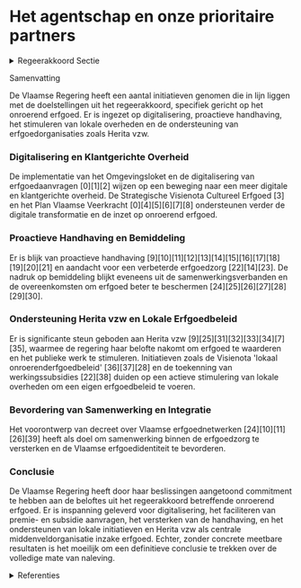 # Het agentschap en onze prioritaire partners

<details>
        <summary>Regeerakkoord Sectie </summary>
        <p>7.2.3 Het agentschap en onze prioritaire partners Op ambtelijk vlak blijven we inzetten op een proactieve en klantgerichte overheid. Als erfgoed te conservatief benaderd wordt, werkt dit contraproductief, het doet de erfgoedwaarden degraderen en creëert leegstand op termijn. Ook bij grote en complexe projecten werkt men niet vertragend, maar oplossingsgericht. We zetten volop in op digitalisering: een toelating werken, een premie- of subsidieaanvraag zal in de toekomst op een snelle en eenvoudige manier en met een beperkte dossiersamenstelling aan te vragen zijn. Dit integreren we maximaal in het Omgevingsloket. In functie van het behoud van onze waardevolle sites zal er binnen het agentschap Onroerend Erfgoed ook meer ingezet worden op proactieve handhaving en bemiddeling in dossier waar al een vonnis is. Nog al te vaak is handhaving de laatste stap om verwaarlozing te stoppen maar dan is het al vijf na twaalf. We blijven lokale overheden stimuleren om een eigen erfgoedbeleid te voeren. Lokale besturen die het engagement op nemen worden aangemoedigd en ondersteund. De criteria tot erkenning van onroerend erfgoeddepots worden geëvalueerd en de financiële ondersteuning herbekeken. We werken hiervoor samen met de Culturele Erfgoeddepots. Prioriteit is en blijft om alle partners in de erfgoedzorg nog meer en beter te laten samenwerken om zo de erfgoedzorg in Vlaanderen een nieuw elan te geven. We engageren ons om de verhalen, de nieuwe kennis over ons verleden en de resultaten van het meest waardevolle archeo-logisch onderzoek op een kwaliteitsvolle en publieksvriendelijke wijze te ontsluiten. Ons onroerend erfgoed vormt ontegenspreke-lijk een essentieel element van de identiteit van Vlaanderen. We investeren dan ook in onze publiekswerking om (h)erkenning en draagvlak voor een ambitieus beleid te vergroten. We blijven daarvoor Herita onder-steunen zodat ze zich verder kunnen ontwik-kelen tot de centrale middenveldorganisatie inzake erfgoed. Bijzondere aandacht gaat hierbij uit naar het betrekken en waarderen van de vele vrijwilligers in de sector. Ook het Netwerk Open Monumenten moet verder uitbreiden. We streven de integratie van het Netwerk Open Monumenten in de Museumpas na. Wat site-ontwikkeling betreft groeien de sites van Herita uit tot modelsites. De pas gesloten samenwerkingsovereenkomst met vzw Herita bevat goede afspraken in verband met de prioritaire opdracht die moet uit -gevoerd worden. Slaagt de VZW er niet in dan wordt de samenwerking beëindigd. Vlaanderen koestert onze natuur </p>
        </details> 

Samenvatting

De Vlaamse Regering heeft een aantal initiatieven genomen die in lijn liggen met de doelstellingen uit het regeerakkoord, specifiek gericht op het onroerend erfgoed. Er is ingezet op digitalisering, proactieve handhaving, het stimuleren van lokale overheden en de ondersteuning van erfgoedorganisaties zoals Herita vzw. 

### Digitalisering en Klantgerichte Overheid

De implementatie van het Omgevingsloket en de digitalisering van erfgoedaanvragen \[0\]\[1\]\[2\] wijzen op een beweging naar een meer digitale en klantgerichte overheid. De Strategische Visienota Cultureel Erfgoed \[3\] en het Plan Vlaamse Veerkracht \[0\]\[4\]\[5\]\[6\]\[7\]\[8\] ondersteunen verder de digitale transformatie en de inzet op onroerend erfgoed.

### Proactieve Handhaving en Bemiddeling

Er is blijk van proactieve handhaving \[9\]\[10\]\[11\]\[12\]\[13\]\[14\]\[15\]\[16\]\[17\]\[18\]\[19\]\[20\]\[21\] en aandacht voor een verbeterde erfgoedzorg \[22\]\[14\]\[23\]. De nadruk op bemiddeling blijkt eveneens uit de samenwerkingsverbanden en de overeenkomsten om erfgoed beter te beschermen \[24\]\[25\]\[26\]\[27\]\[28\]\[29\]\[30\].

### Ondersteuning Herita vzw en Lokale Erfgoedbeleid

Er is significante steun geboden aan Herita vzw \[9\]\[25\]\[31\]\[32\]\[33\]\[34\]\[7\]\[35\], waarmee de regering haar belofte nakomt om erfgoed te waarderen en het publieke werk te stimuleren. Initiatieven zoals de Visienota 'lokaal onroerenderfgoedbeleid' \[36\]\[37\]\[28\] en de toekenning van werkingssubsidies \[22\]\[38\] duiden op een actieve stimulering van lokale overheden om een eigen erfgoedbeleid te voeren.

### Bevordering van Samenwerking en Integratie

Het voorontwerp van decreet over Vlaamse erfgoednetwerken \[24\]\[10\]\[11\]\[26\]\[39\] heeft als doel om samenwerking binnen de erfgoedzorg te versterken en de Vlaamse erfgoedidentiteit te bevorderen.

### Conclusie

De Vlaamse Regering heeft door haar beslissingen aangetoond commitment te hebben aan de beloftes uit het regeerakkoord betreffende onroerend erfgoed. Er is inspanning geleverd voor digitalisering, het faciliteren van premie- en subsidie aanvragen, het versterken van de handhaving, en het ondersteunen van lokale initiatieven en Herita vzw als centrale middenveldorganisatie inzake erfgoed. Echter, zonder concrete meetbare resultaten is het moeilijk om een definitieve conclusie te trekken over de volledige mate van naleving.

<details>
        <summary> Referenties</summary>
        **[\[0\]](https://beslissingenvlaamseregering.vlaanderen.be/?search=Plan%20Vlaamse%20Veerkracht%3A%20investeringen%20onroerend%20erfgoed&dateOption=select&startDate=2022-10-28T08%3A00%3A00Z&endDate=2022-10-28T08%3A00%3A00Z)** : **(2022-10-28)** Plan Vlaamse Veerkracht: investeringen onroerend erfgoed 

**[\[1\]](https://beslissingenvlaamseregering.vlaanderen.be/?search=Plan%20Vlaamse%20Veerkracht%3A%20besteding%20toegewezen%20middelen%20beleidsveld%20Onroerend%20Erfgoed&dateOption=select&startDate=2021-04-02T08%3A00%3A00Z&endDate=2021-04-02T08%3A00%3A00Z)** : **(2021-04-02)** Plan Vlaamse Veerkracht: besteding toegewezen middelen beleidsveld Onroerend Erfgoed 

**[\[2\]](https://beslissingenvlaamseregering.vlaanderen.be/?search=Plan%20Vlaamse%20Veerkracht%3A%20dossier%2099&dateOption=select&startDate=2021-05-21T08%3A00%3A00Z&endDate=2021-05-21T08%3A00%3A00Z)** : **(2021-05-21)** Plan Vlaamse Veerkracht: dossier 99 

**[\[3\]](https://beslissingenvlaamseregering.vlaanderen.be/?search=Strategische%20Visienota%20Cultureel%20Erfgoed&dateOption=select&startDate=2021-03-31T15%3A00%3A00Z&endDate=2021-03-31T15%3A00%3A00Z)** : **(2021-03-31)** Strategische Visienota Cultureel Erfgoed 

**[\[4\]](https://beslissingenvlaamseregering.vlaanderen.be/?search=Plan%20Vlaamse%20Veerkracht%3A%20Besteding%20middelen%20beleidsveld%20Onroerend%20Erfgoed%20&dateOption=select&startDate=2022-02-25T09%3A00%3A00Z&endDate=2022-02-25T09%3A00%3A00Z)** : **(2022-02-25)** Plan Vlaamse Veerkracht: Besteding middelen beleidsveld Onroerend Erfgoed  

**[\[5\]](https://beslissingenvlaamseregering.vlaanderen.be/?search=Plan%20Vlaamse%20Veerkracht%3A%20Operationalisering%20integratie%20erfgoeddatabanken&dateOption=select&startDate=2021-07-09T08%3A00%3A00Z&endDate=2021-07-09T08%3A00%3A00Z)** : **(2021-07-09)** Plan Vlaamse Veerkracht: Operationalisering integratie erfgoeddatabanken 

**[\[6\]](https://beslissingenvlaamseregering.vlaanderen.be/?search=Plan%20Vlaamse%20Veerkracht%3A%20besteding%20middelen%20beleidsveld%20Onroerend%20Erfgoed&dateOption=select&startDate=2021-12-03T09%3A00%3A00Z&endDate=2021-12-03T09%3A00%3A00Z)** : **(2021-12-03)** Plan Vlaamse Veerkracht: besteding middelen beleidsveld Onroerend Erfgoed 

**[\[7\]](https://beslissingenvlaamseregering.vlaanderen.be/?search=Plan%20Vlaamse%20Veerkracht%3A%20Subsidie%20restauratie%20kasteeldomein%20Heers&dateOption=select&startDate=2022-12-02T09%3A00%3A00Z&endDate=2022-12-02T09%3A00%3A00Z)** : **(2022-12-02)** Plan Vlaamse Veerkracht: Subsidie restauratie kasteeldomein Heers 

**[\[8\]](https://beslissingenvlaamseregering.vlaanderen.be/?search=Plan%20Vlaamse%20Veerkracht%3A%20ontwikkeling%2C%20uitrol%20en%20beheer%20en%20exploitatie%20van%20het%20Vlaams%20Vastgoed%20Informatie%20Platform&dateOption=select&startDate=2021-03-19T09%3A00%3A00Z&endDate=2021-03-19T09%3A00%3A00Z)** : **(2021-03-19)** Plan Vlaamse Veerkracht: ontwikkeling, uitrol en beheer en exploitatie van het Vlaams Vastgoed Informatie Platform 

**[\[9\]](https://beslissingenvlaamseregering.vlaanderen.be/?search=Samenwerkingsovereenkomst%20Herita%20vzw%202024&dateOption=select&startDate=2023-12-08T09%3A00%3A00Z&endDate=2023-12-08T09%3A00%3A00Z)** : **(2023-12-08)** Samenwerkingsovereenkomst Herita vzw 2024 

**[\[10\]](https://beslissingenvlaamseregering.vlaanderen.be/?search=Ontwerpdecreet%20over%20Vlaamse%20erfgoednetwerken&dateOption=select&startDate=2023-09-08T08%3A00%3A00Z&endDate=2023-09-08T08%3A00%3A00Z)** : **(2023-09-08)** Ontwerpdecreet over Vlaamse erfgoednetwerken 

**[\[11\]](https://beslissingenvlaamseregering.vlaanderen.be/?search=Bekrachtiging%20en%20afkondiging%20decreet%20over%20Vlaamse%20erfgoednetwerken&dateOption=select&startDate=2023-11-23T16%3A00%3A00Z&endDate=2023-11-23T16%3A00%3A00Z)** : **(2023-11-23)** Bekrachtiging en afkondiging decreet over Vlaamse erfgoednetwerken 

**[\[12\]](https://beslissingenvlaamseregering.vlaanderen.be/?search=Wijziging%20aanvraagprocedures%20voor%20erfgoedpremies%20en%20meerjarenpremieovereenkomsten&dateOption=select&startDate=2020-12-11T09%3A00%3A00Z&endDate=2020-12-11T09%3A00%3A00Z)** : **(2020-12-11)** Wijziging aanvraagprocedures voor erfgoedpremies en meerjarenpremieovereenkomsten 

**[\[13\]](https://beslissingenvlaamseregering.vlaanderen.be/?search=Stand%20van%20zaken%20afbouw%20wachtlijst%20restauratie-%20en%20erfgoedpremies%20en%20bijsturing%20premiestelsel%20onroerend%20erfgoed&dateOption=select&startDate=2022-03-25T09%3A00%3A00Z&endDate=2022-03-25T09%3A00%3A00Z)** : **(2022-03-25)** Stand van zaken afbouw wachtlijst restauratie- en erfgoedpremies en bijsturing premiestelsel onroerend erfgoed 

**[\[14\]](https://beslissingenvlaamseregering.vlaanderen.be/?search=Actualisering%20beleidsvisie%20betreffende%20%E2%80%98Het%20Vlaamse%20beleid%20voor%20het%20borgen%20van%20immaterieel%20erfgoed%E2%80%99&dateOption=select&startDate=2022-05-20T08%3A00%3A00Z&endDate=2022-05-20T08%3A00%3A00Z)** : **(2022-05-20)** Actualisering beleidsvisie betreffende ‘Het Vlaamse beleid voor het borgen van immaterieel erfgoed’ 

**[\[15\]](https://beslissingenvlaamseregering.vlaanderen.be/?search=Ontwerpdecreet%20voorkooprecht%20topstukken&dateOption=select&startDate=2023-12-22T09%3A00%3A00Z&endDate=2023-12-22T09%3A00%3A00Z)** : **(2023-12-22)** Ontwerpdecreet voorkooprecht topstukken 

**[\[16\]](https://beslissingenvlaamseregering.vlaanderen.be/?search=Schorsen%20aanvraagmogelijkheden%20erfgoedpremies%20bijzondere%20procedure&dateOption=select&startDate=2020-07-17T08%3A00%3A00Z&endDate=2020-07-17T08%3A00%3A00Z)** : **(2020-07-17)** Schorsen aanvraagmogelijkheden erfgoedpremies bijzondere procedure 

**[\[17\]](https://beslissingenvlaamseregering.vlaanderen.be/?search=Voorontwerp%20decreet%20voorkooprecht%20topstukken&dateOption=select&startDate=2023-06-09T08%3A00%3A00Z&endDate=2023-06-09T08%3A00%3A00Z)** : **(2023-06-09)** Voorontwerp decreet voorkooprecht topstukken 

**[\[18\]](https://beslissingenvlaamseregering.vlaanderen.be/?search=Schorsen%20aanvraagmogelijkheden%20erfgoedpremies%20bijzondere%20procedure&dateOption=select&startDate=2020-10-16T07%3A00%3A00Z&endDate=2020-10-16T07%3A00%3A00Z)** : **(2020-10-16)** Schorsen aanvraagmogelijkheden erfgoedpremies bijzondere procedure 

**[\[19\]](https://beslissingenvlaamseregering.vlaanderen.be/?search=Overdracht%20opdrachten%20rekrutering%20en%20selectie%20VLM%20en%20OE%20naar%20Ago&dateOption=select&startDate=2020-07-17T08%3A00%3A00Z&endDate=2020-07-17T08%3A00%3A00Z)** : **(2020-07-17)** Overdracht opdrachten rekrutering en selectie VLM en OE naar Ago 

**[\[20\]](https://beslissingenvlaamseregering.vlaanderen.be/?search=Erfbelasting%20betalen%20met%20cultuurgoederen%3A%20wijzigingsdecreet&dateOption=select&startDate=2022-10-14T08%3A00%3A00Z&endDate=2022-10-14T08%3A00%3A00Z)** : **(2022-10-14)** Erfbelasting betalen met cultuurgoederen: wijzigingsdecreet 

**[\[21\]](https://beslissingenvlaamseregering.vlaanderen.be/?search=Erfbelasting%20betalen%20met%20cultuurgoederen%3A%20wijziging%20uitvoeringsbesluit%20decreet%20bescherming%20roerend%20cultureel%20erfgoed%20van%20uitzonderlijk%20belang&dateOption=select&startDate=2023-06-30T08%3A00%3A00Z&endDate=2023-06-30T08%3A00%3A00Z)** : **(2023-06-30)** Erfbelasting betalen met cultuurgoederen: wijziging uitvoeringsbesluit decreet bescherming roerend cultureel erfgoed van uitzonderlijk belang 

**[\[22\]](https://beslissingenvlaamseregering.vlaanderen.be/?search=Erfgoedronde%202024-2028%3A%20werkingssubsidies%20cultureel-erfgoedorganisaties&dateOption=select&startDate=2023-09-29T08%3A00%3A00Z&endDate=2023-09-29T08%3A00%3A00Z)** : **(2023-09-29)** Erfgoedronde 2024-2028: werkingssubsidies cultureel-erfgoedorganisaties 

**[\[23\]](https://beslissingenvlaamseregering.vlaanderen.be/?search=Uitvoeringsbesluit%20Cultuurerfgoeddecreet&dateOption=select&startDate=2022-07-08T08%3A00%3A00Z&endDate=2022-07-08T08%3A00%3A00Z)** : **(2022-07-08)** Uitvoeringsbesluit Cultuurerfgoeddecreet 

**[\[24\]](https://beslissingenvlaamseregering.vlaanderen.be/?search=Voorontwerp%20van%20decreet%20over%20Vlaamse%20erfgoednetwerken&dateOption=select&startDate=2023-05-12T08%3A00%3A00Z&endDate=2023-05-12T08%3A00%3A00Z)** : **(2023-05-12)** Voorontwerp van decreet over Vlaamse erfgoednetwerken 

**[\[25\]](https://beslissingenvlaamseregering.vlaanderen.be/?search=Samenwerkingsovereenkomst%202023%20Herita%20vzw&dateOption=select&startDate=2022-12-02T09%3A00%3A00Z&endDate=2022-12-02T09%3A00%3A00Z)** : **(2022-12-02)** Samenwerkingsovereenkomst 2023 Herita vzw 

**[\[26\]](https://beslissingenvlaamseregering.vlaanderen.be/?search=Uitvoeringsbesluit%20decreet%20Vlaamse%20erfgoednetwerken&dateOption=select&startDate=2023-09-08T08%3A00%3A00Z&endDate=2023-09-08T08%3A00%3A00Z)** : **(2023-09-08)** Uitvoeringsbesluit decreet Vlaamse erfgoednetwerken 

**[\[27\]](https://beslissingenvlaamseregering.vlaanderen.be/?search=Wijziging%20Onroerenderfgoedbesluit%3A%20aanvraagprocedures%20voor%20erfgoedpremies%20en%20meerjaren-premieovereenkomsten&dateOption=select&startDate=2020-10-30T09%3A00%3A00Z&endDate=2020-10-30T09%3A00%3A00Z)** : **(2020-10-30)** Wijziging Onroerenderfgoedbesluit: aanvraagprocedures voor erfgoedpremies en meerjaren-premieovereenkomsten 

**[\[28\]](https://beslissingenvlaamseregering.vlaanderen.be/?search=Wijziging%20Onroerenderfgoedbesluit&dateOption=select&startDate=2022-06-03T08%3A00%3A00Z&endDate=2022-06-03T08%3A00%3A00Z)** : **(2022-06-03)** Wijziging Onroerenderfgoedbesluit 

**[\[29\]](https://beslissingenvlaamseregering.vlaanderen.be/?search=Wijziging%20Onroerend-erfgoeddecreet%3A%20uitvoering%20visienota%20lokaal%20onroerend%20erfgoedbeleid%20%28en%20toekenning%20gewestelijke%20beboetingsbevoegdheid%29&dateOption=select&startDate=2022-06-10T08%3A00%3A00Z&endDate=2022-06-10T08%3A00%3A00Z)** : **(2022-06-10)** Wijziging Onroerend-erfgoeddecreet: uitvoering visienota lokaal onroerend erfgoedbeleid (en toekenning gewestelijke beboetingsbevoegdheid) 

**[\[30\]](https://beslissingenvlaamseregering.vlaanderen.be/?search=Voorontwerp%20van%20decreet%20over%20de%20bovenlokale%20cultuurwerking&dateOption=select&startDate=2023-05-26T08%3A00%3A00Z&endDate=2023-05-26T08%3A00%3A00Z)** : **(2023-05-26)** Voorontwerp van decreet over de bovenlokale cultuurwerking 

**[\[31\]](https://beslissingenvlaamseregering.vlaanderen.be/?search=Plan%20Vlaamse%20Veerkracht%3A%20subsidie%20Herita%20vzw%20voor%20haar%20rol%20als%20National%20Trust%20van%20Vlaanderen&dateOption=select&startDate=2022-12-09T09%3A00%3A00Z&endDate=2022-12-09T09%3A00%3A00Z)** : **(2022-12-09)** Plan Vlaamse Veerkracht: subsidie Herita vzw voor haar rol als National Trust van Vlaanderen 

**[\[32\]](https://beslissingenvlaamseregering.vlaanderen.be/?search=Plan%20Vlaamse%20Veerkracht%3A%20Subsidie%20aan%20Herita%20vzw%20voor%20financiering%20actieplan%202022-2025%20abdijsite%20Herkenrode%20&dateOption=select&startDate=2022-12-02T09%3A00%3A00Z&endDate=2022-12-02T09%3A00%3A00Z)** : **(2022-12-02)** Plan Vlaamse Veerkracht: Subsidie aan Herita vzw voor financiering actieplan 2022-2025 abdijsite Herkenrode  

**[\[33\]](https://beslissingenvlaamseregering.vlaanderen.be/?search=Plan%20Vlaamse%20Veerkracht%3A%20Kasteeldomein%20van%20Heers%20%28akte%20tot%20vestiging%20van%20een%20erfpachtrecht%20en%20akte%20overeenkomst%20uitvoeren%20herstelmaatregelen%29&dateOption=select&startDate=2022-02-25T09%3A00%3A00Z&endDate=2022-02-25T09%3A00%3A00Z)** : **(2022-02-25)** Plan Vlaamse Veerkracht: Kasteeldomein van Heers (akte tot vestiging van een erfpachtrecht en akte overeenkomst uitvoeren herstelmaatregelen) 

**[\[34\]](https://beslissingenvlaamseregering.vlaanderen.be/?search=Plan%20Vlaamse%20Veerkracht%3A%20subsidie%20Herita%20vzw%20voor%20restauratieve%20werken%20aan%20het%20kasteel%20van%20Horst&dateOption=select&startDate=2022-12-09T09%3A00%3A00Z&endDate=2022-12-09T09%3A00%3A00Z)** : **(2022-12-09)** Plan Vlaamse Veerkracht: subsidie Herita vzw voor restauratieve werken aan het kasteel van Horst 

**[\[35\]](https://beslissingenvlaamseregering.vlaanderen.be/?search=Meerjarige%20beheersovereenkomst%202022-2024%20vzw%20Ons%20Erfdeel&dateOption=select&startDate=2022-04-29T08%3A00%3A00Z&endDate=2022-04-29T08%3A00%3A00Z)** : **(2022-04-29)** Meerjarige beheersovereenkomst 2022-2024 vzw Ons Erfdeel 

**[\[36\]](https://beslissingenvlaamseregering.vlaanderen.be/?search=Visienota%20%27lokaal%20onroerenderfgoedbeleid%27&dateOption=select&startDate=2021-02-26T09%3A00%3A00Z&endDate=2021-02-26T09%3A00%3A00Z)** : **(2021-02-26)** Visienota 'lokaal onroerenderfgoedbeleid' 

**[\[37\]](https://beslissingenvlaamseregering.vlaanderen.be/?search=Wijziging%20Onroerend-erfgoeddecreet%3A%20uitvoering%20visienota%20lokaal%20onroerend%20erfgoedbeleid%20%28en%20toekenning%20gewestelijke%20beboetingsbevoegdheid%29&dateOption=select&startDate=2021-11-19T09%3A00%3A00Z&endDate=2021-11-19T09%3A00%3A00Z)** : **(2021-11-19)** Wijziging Onroerend-erfgoeddecreet: uitvoering visienota lokaal onroerend erfgoedbeleid (en toekenning gewestelijke beboetingsbevoegdheid) 

**[\[38\]](https://beslissingenvlaamseregering.vlaanderen.be/?search=Financiering%20infrastructuurproject%20Bourlaschouwburg%20Antwerpen&dateOption=select&startDate=2020-10-16T07%3A00%3A00Z&endDate=2020-10-16T07%3A00%3A00Z)** : **(2020-10-16)** Financiering infrastructuurproject Bourlaschouwburg Antwerpen 

**[\[39\]](https://beslissingenvlaamseregering.vlaanderen.be/?search=Wijziging%20aanvraagprocedures%20voor%20erfgoedpremies%20en%20meerjarenpremieovereenkomsten&dateOption=select&startDate=2020-09-18T08%3A00%3A00Z&endDate=2020-09-18T08%3A00%3A00Z)** : **(2020-09-18)** Wijziging aanvraagprocedures voor erfgoedpremies en meerjarenpremieovereenkomsten 
        </details> 

